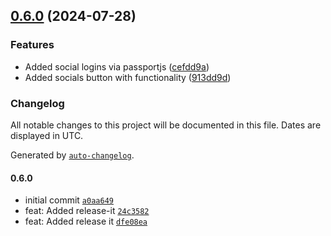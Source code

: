 

## [0.6.0](https://github.com/rjtormis/YelpCamp-TS/compare/release/v0.5.0...release/v0.6.0) (2024-07-28)


### Features

* Added social logins via passportjs ([cefdd9a](https://github.com/rjtormis/YelpCamp-TS/commit/cefdd9a860b4c4ef2cdc7d3cdca3d5ad84557cb1))
* Added socials button with functionality ([913dd9d](https://github.com/rjtormis/YelpCamp-TS/commit/913dd9d2ed20f945e042ce37d6d7de65885e6949))

### Changelog

All notable changes to this project will be documented in this file. Dates are displayed in UTC.

Generated by [`auto-changelog`](https://github.com/CookPete/auto-changelog).

#### 0.6.0

- initial commit [`a0aa649`](https://github.com/rjtormis/YelpCamp-TS/commit/a0aa6494b580a89791d62c8e86022c4613785908)
- feat: Added release-it [`24c3582`](https://github.com/rjtormis/YelpCamp-TS/commit/24c3582424b7f907740b439b54882f62ae139131)
- feat: Added release it [`dfe08ea`](https://github.com/rjtormis/YelpCamp-TS/commit/dfe08ea6b7169fdf3f3fc4ca6cbc0ce856a6d8c3)
